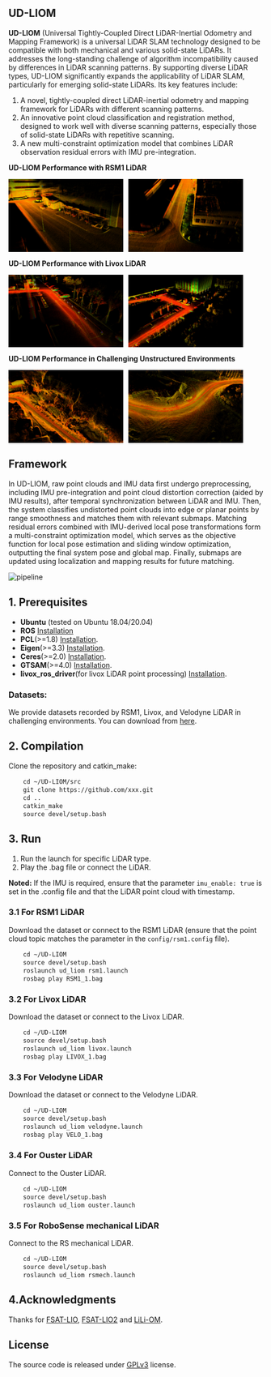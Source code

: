 ## UD-LIOM
**UD-LIOM** (Universal Tightly-Coupled Direct LiDAR-Inertial Odometry and Mapping Framework) is a universal LiDAR SLAM technology designed to be compatible with both mechanical and various solid-state LiDARs. It addresses the long-standing challenge of algorithm incompatibility caused by differences in LiDAR scanning patterns. By supporting diverse LiDAR types, UD-LIOM significantly expands the applicability of LiDAR SLAM, particularly for emerging solid-state LiDARs. Its key features include:
1. A novel, tightly-coupled direct LiDAR-inertial odometry and mapping framework for LiDARs with different scanning patterns.
2. An innovative point cloud classification and registration method, designed to work well with diverse scanning patterns, especially those of solid-state LiDARs with repetitive scanning.
3. A new multi-constraint optimization model that combines LiDAR observation residual errors with IMU pre-integration.

**UD-LIOM Performance with RSM1 LiDAR**
<div style="display: flex; gap: 10px; flex-wrap: wrap;">
  <img src="doc/rsm1_1.png" alt="pipeline" style="max-width: 45%; height: auto;"/>
  <img src="doc/rsm1_2.png" alt="pipeline" style="max-width: 45%; height: auto;"/>
</div>

**UD-LIOM Performance with Livox LiDAR**
<div style="display: flex; gap: 10px; flex-wrap: wrap;">
  <img src="doc/livox_1.png" alt="pipeline" style="max-width: 45%; height: auto;"/>
  <img src="doc/livox_2.png" alt="pipeline" style="max-width: 45%; height: auto;"/>
</div>

**UD-LIOM Performance in Challenging Unstructured Environments**
<div style="display: flex; gap: 10px; flex-wrap: wrap;">
  <img src="doc/un_2.png" alt="pipeline" style="max-width: 45%; height: auto;"/>
  <img src="doc/un_5.png" alt="pipeline" style="max-width: 45%; height: auto;"/>
</div>

## Framework
In UD-LIOM, raw point clouds and IMU data first undergo preprocessing, including IMU pre-integration and point cloud distortion correction (aided by IMU results), after temporal synchronization between LiDAR and IMU. Then, the system classifies undistorted point clouds into edge or planar points by range smoothness and matches them with relevant submaps. Matching residual errors combined with IMU-derived local pose transformations form a multi-constraint optimization model, which serves as the objective function for local pose estimation and sliding window optimization, outputting the final system pose and global map. Finally, submaps are updated using localization and mapping results for future matching.
<div style="display: flex; gap: 10px; flex-wrap: wrap;">
  <img src="doc/OV.png" alt="pipeline" style="max-width: 100%; height: auto;"/>
</div>

## 1. Prerequisites
- **Ubuntu** (tested on Ubuntu 18.04/20.04)
- **ROS** [Installation](http://wiki.ros.org/ROS/Installation)
- **PCL**(>=1.8) [Installation](http://www.pointclouds.org/downloads/linux.html).
- **Eigen**(>=3.3) [Installation](http://eigen.tuxfamily.org/index.php?title=Main_Page).
- **Ceres**(>=2.0) [Installation](http://ceres-solver.org/installation.html).
- **GTSAM**(>=4.0) [Installation](https://gtsam.org/get_started/).
- **livox_ros_driver**(for livox LiDAR point processing) [Installation](https://github.com/Livox-SDK/livox_ros_driver).

### Datasets:
We provide datasets recorded by RSM1, Livox, and Velodyne LiDAR in challenging environments.
You can download from [here]([https://huggingface.co/datasets/BS-Zhang/UD-LIOM](https://tongjieducn-my.sharepoint.com/:f:/g/personal/2510258_tongji_edu_cn/ElSZdmkd6FlNhyM86lx4qicBwEgqKaszugvDy__oy4f6uA?e=GDQyXr)).

## 2. Compilation
Clone the repository and catkin_make:

```
    cd ~/UD-LIOM/src
    git clone https://github.com/xxx.git
    cd ..
    catkin_make
    source devel/setup.bash
```

## 3. Run
1. Run the launch for specific LiDAR type.
2. Play the .bag file or connect the LiDAR.

**Noted:**
If the IMU is required, ensure that the parameter `imu_enable: true` is set in the .config file and that the LiDAR point cloud with timestamp.

### 3.1 For RSM1 LiDAR
Download the dataset or connect to the RSM1 LiDAR (ensure that the point cloud topic matches the parameter in the `config/rsm1.config` file).
```
    cd ~/UD-LIOM
    source devel/setup.bash
    roslaunch ud_liom rsm1.launch
    rosbag play RSM1_1.bag
```

### 3.2 For Livox LiDAR
Download the dataset or connect to the Livox LiDAR.
```
    cd ~/UD-LIOM
    source devel/setup.bash
    roslaunch ud_liom livox.launch
    rosbag play LIVOX_1.bag
```

### 3.3 For Velodyne LiDAR
Download the dataset or connect to the Velodyne LiDAR.

```
    cd ~/UD-LIOM
    source devel/setup.bash
    roslaunch ud_liom velodyne.launch
    rosbag play VELO_1.bag
```

### 3.4 For Ouster LiDAR
Connect to the Ouster LiDAR.

```
    cd ~/UD-LIOM
    source devel/setup.bash
    roslaunch ud_liom ouster.launch
```

### 3.5 For RoboSense mechanical LiDAR
Connect to the RS mechanical LiDAR.

```
    cd ~/UD-LIOM
    source devel/setup.bash
    roslaunch ud_liom rsmech.launch
```

## 4.Acknowledgments

Thanks for [FSAT-LIO](https://github.com/hku-mars/FAST_LIO), [FSAT-LIO2](https://github.com/KMU-FMCL/FAST-LIO2) and [LiLi-OM](https://github.com/KIT-ISAS/lili-om).

## License
The source code is released under [GPLv3](http://www.gnu.org/licenses/) license.
